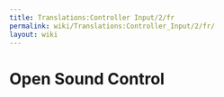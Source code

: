 ```yaml
---
title: Translations:Controller Input/2/fr
permalink: wiki/Translations:Controller_Input/2/fr/
layout: wiki
---
```


# Open Sound Control
